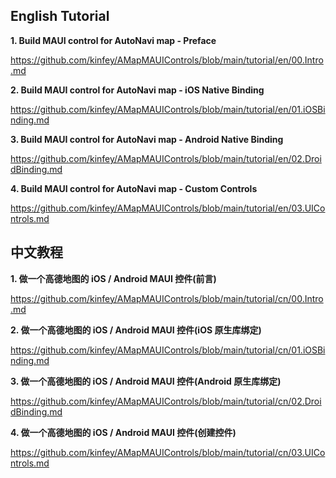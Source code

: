 ## **English Tutorial**

**1. Build MAUI control for AutoNavi map  - Preface**

https://github.com/kinfey/AMapMAUIControls/blob/main/tutorial/en/00.Intro.md

**2. Build MAUI control for AutoNavi map  - iOS Native Binding**

https://github.com/kinfey/AMapMAUIControls/blob/main/tutorial/en/01.iOSBinding.md

**3. Build MAUI control for AutoNavi map  - Android Native Binding**

https://github.com/kinfey/AMapMAUIControls/blob/main/tutorial/en/02.DroidBinding.md

**4. Build MAUI control for AutoNavi map  - Custom Controls**

https://github.com/kinfey/AMapMAUIControls/blob/main/tutorial/en/03.UIControls.md

## **中文教程**

**1. 做一个高德地图的 iOS / Android MAUI 控件(前言)**

https://github.com/kinfey/AMapMAUIControls/blob/main/tutorial/cn/00.Intro.md

**2. 做一个高德地图的 iOS / Android MAUI 控件(iOS 原生库绑定)**

https://github.com/kinfey/AMapMAUIControls/blob/main/tutorial/cn/01.iOSBinding.md

**3. 做一个高德地图的 iOS / Android MAUI 控件(Android 原生库绑定)**

https://github.com/kinfey/AMapMAUIControls/blob/main/tutorial/cn/02.DroidBinding.md

**4. 做一个高德地图的 iOS / Android MAUI 控件(创建控件)**

https://github.com/kinfey/AMapMAUIControls/blob/main/tutorial/cn/03.UIControls.md